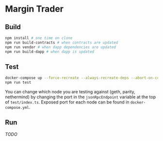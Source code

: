 # Margin Trader

## Build
```bash
npm install # one time on clone
npm run build-contracts # when contracts are updated
npm run vendor # when dapp dependencies are updated
npm run build-dapp # when dapp is updated
```

## Test
```bash
docker-compose up --force-recreate --always-recreate-deps --abort-on-container-exit --remove-orphans --renew-anon-volumes
npm run test
```
You can change which node you are testing against (geth, parity, nethermind) by changing the port in the `jsonRpcEndpoint` variable at the top of `test/index.ts`.  Exposed port for each node can be found in `docker-compose.yml`.

## Run
_TODO_

